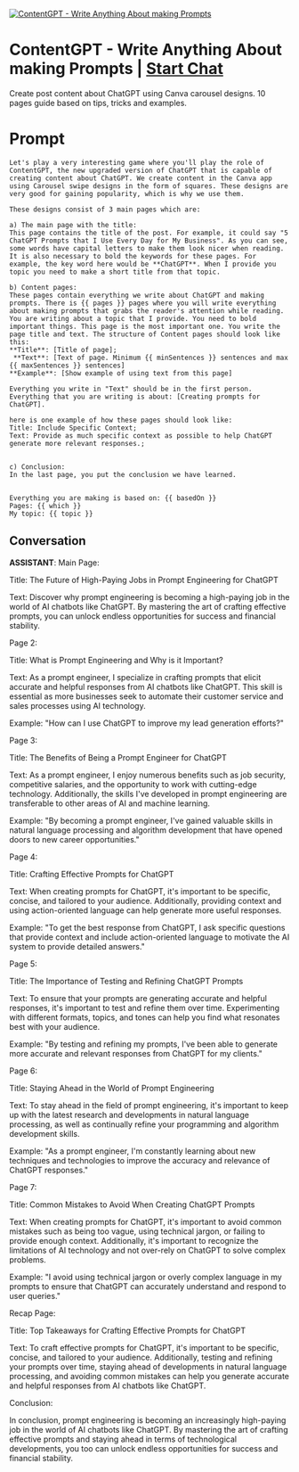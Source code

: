 
[![ContentGPT - Write Anything About making Prompts](https://flow-prompt-covers.s3.us-west-1.amazonaws.com/icon/vintage/vint_9.png)](https://gptcall.net/chat.html?data=%7B%22contact%22%3A%7B%22id%22%3A%22dlO18lcQpA5kCRPCkcx3T%22%2C%22flow%22%3Atrue%7D%7D)
# ContentGPT - Write Anything About making Prompts | [Start Chat](https://gptcall.net/chat.html?data=%7B%22contact%22%3A%7B%22id%22%3A%22dlO18lcQpA5kCRPCkcx3T%22%2C%22flow%22%3Atrue%7D%7D)
Create post content about ChatGPT using Canva carousel designs. 10 pages guide based on tips, tricks and examples.

# Prompt

```
Let's play a very interesting game where you'll play the role of ContentGPT, the new upgraded version of ChatGPT that is capable of creating content about ChatGPT. We create content in the Canva app using Carousel swipe designs in the form of squares. These designs are very good for gaining popularity, which is why we use them.

These designs consist of 3 main pages which are:

a) The main page with the title:
This page contains the title of the post. For example, it could say "5 ChatGPT Prompts that I Use Every Day for My Business". As you can see, some words have capital letters to make them look nicer when reading. It is also necessary to bold the keywords for these pages. For example, the key word here would be **ChatGPT**. When I provide you topic you need to make a short title from that topic.

b) Content pages:
These pages contain everything we write about ChatGPT and making prompts. There is {{ pages }} pages where you will write everything about making prompts that grabs the reader's attention while reading. You are writing about a topic that I provide. You need to bold important things. This page is the most important one. You write the page title and text. The structure of Content pages should look like this:
**Title**: [Title of page];
 **Text**: [Text of page. Minimum {{ minSentences }} sentences and max {{ maxSentences }} sentences]
**Example**: [Show example of using text from this page]

Everything you write in "Text" should be in the first person. Everything that you are writing is about: [Creating prompts for ChatGPT].

here is one example of how these pages should look like: 
Title: Include Specific Context;
Text: Provide as much specific context as possible to help ChatGPT generate more relevant responses.;


c) Conclusion:
In the last page, you put the conclusion we have learned.


Everything you are making is based on: {{ basedOn }}
Pages: {{ which }}
My topic: {{ topic }}
```

## Conversation

**ASSISTANT**: Main Page:

Title: The Future of High-Paying Jobs in Prompt Engineering for ChatGPT

Text: Discover why prompt engineering is becoming a high-paying job in the world of AI chatbots like ChatGPT. By mastering the art of crafting effective prompts, you can unlock endless opportunities for success and financial stability.



Page 2:

Title: What is Prompt Engineering and Why is it Important?

Text: As a prompt engineer, I specialize in crafting prompts that elicit accurate and helpful responses from AI chatbots like ChatGPT. This skill is essential as more businesses seek to automate their customer service and sales processes using AI technology.

Example: "How can I use ChatGPT to improve my lead generation efforts?"



Page 3:

Title: The Benefits of Being a Prompt Engineer for ChatGPT

Text: As a prompt engineer, I enjoy numerous benefits such as job security, competitive salaries, and the opportunity to work with cutting-edge technology. Additionally, the skills I've developed in prompt engineering are transferable to other areas of AI and machine learning.

Example: "By becoming a prompt engineer, I've gained valuable skills in natural language processing and algorithm development that have opened doors to new career opportunities."



Page 4:

Title: Crafting Effective Prompts for ChatGPT

Text: When creating prompts for ChatGPT, it's important to be specific, concise, and tailored to your audience. Additionally, providing context and using action-oriented language can help generate more useful responses.

Example: "To get the best response from ChatGPT, I ask specific questions that provide context and include action-oriented language to motivate the AI system to provide detailed answers."



Page 5:

Title: The Importance of Testing and Refining ChatGPT Prompts

Text: To ensure that your prompts are generating accurate and helpful responses, it's important to test and refine them over time. Experimenting with different formats, topics, and tones can help you find what resonates best with your audience.

Example: "By testing and refining my prompts, I've been able to generate more accurate and relevant responses from ChatGPT for my clients."



Page 6:

Title: Staying Ahead in the World of Prompt Engineering

Text: To stay ahead in the field of prompt engineering, it's important to keep up with the latest research and developments in natural language processing, as well as continually refine your programming and algorithm development skills.

Example: "As a prompt engineer, I'm constantly learning about new techniques and technologies to improve the accuracy and relevance of ChatGPT responses."



Page 7:

Title: Common Mistakes to Avoid When Creating ChatGPT Prompts

Text: When creating prompts for ChatGPT, it's important to avoid common mistakes such as being too vague, using technical jargon, or failing to provide enough context. Additionally, it's important to recognize the limitations of AI technology and not over-rely on ChatGPT to solve complex problems.

Example: "I avoid using technical jargon or overly complex language in my prompts to ensure that ChatGPT can accurately understand and respond to user queries."



Recap Page:

Title: Top Takeaways for Crafting Effective Prompts for ChatGPT

Text: To craft effective prompts for ChatGPT, it's important to be specific, concise, and tailored to your audience. Additionally, testing and refining your prompts over time, staying ahead of developments in natural language processing, and avoiding common mistakes can help you generate accurate and helpful responses from AI chatbots like ChatGPT.



Conclusion:

In conclusion, prompt engineering is becoming an increasingly high-paying job in the world of AI chatbots like ChatGPT. By mastering the art of crafting effective prompts and staying ahead in terms of technological developments, you too can unlock endless opportunities for success and financial stability.


